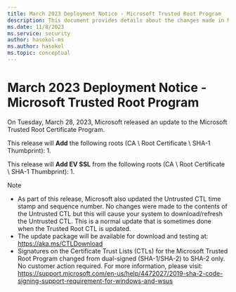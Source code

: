 ```yaml
---
title: March 2023 Deployment Notice - Microsoft Trusted Root Program 
description: This document provides details about the changes made in March 2023 to the root store.
ms.date: 11/8/2023
ms.service: security
author: hasokol-ms
ms.author: hasokol
ms.topic: conceptual
---
```


# March 2023 Deployment Notice - Microsoft Trusted Root Program 

On Tuesday, March 28, 2023, Microsoft released an update to the Microsoft Trusted Root Certificate Program.

This release will **Add** the following roots (CA \ Root Certificate \ SHA-1 Thumbprint):
1. 

This release will **Add EV SSL** from the following roots (CA \ Root Certificate \ SHA-1 Thumbprint):
1. 

>[!NOTE]
> * As part of this release, Microsoft also updated the Untrusted CTL time stamp and sequence number. No changes were made to the contents of the Untrusted CTL but this will cause your system to download/refresh the Untrusted CTL. This is a normal update that is sometimes done when the Trusted Root CTL is updated.
> * The update package will be available for download and testing at: <https://aka.ms/CTLDownload>
> * Signatures on the Certificate Trust Lists (CTLs) for the Microsoft Trusted Root Program changed from dual-signed (SHA-1/SHA-2) to SHA-2 only. No customer action required. For more information, please visit: <https://support.microsoft.com/en-us/help/4472027/2019-sha-2-code-signing-support-requirement-for-windows-and-wsus>
